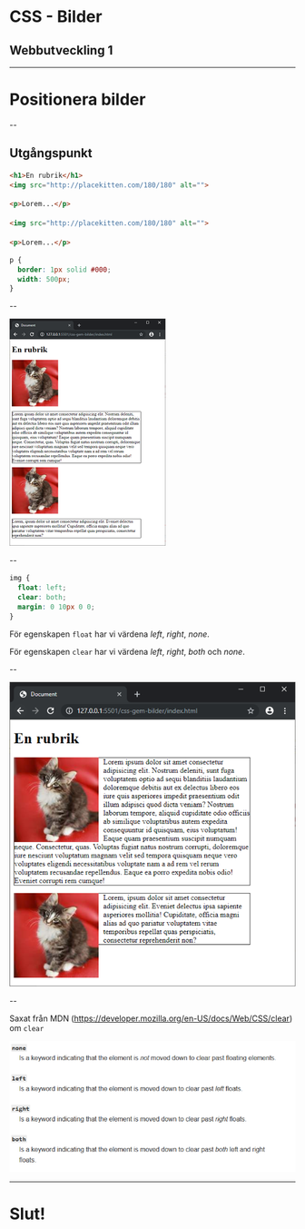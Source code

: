 # CSS - Bilder

## Webbutveckling 1

---

# Positionera bilder

--

## Utgångspunkt

```html
<h1>En rubrik</h1>
<img src="http://placekitten.com/180/180" alt="">

<p>Lorem...</p>

<img src="http://placekitten.com/180/180" alt="">

<p>Lorem...</p>
```

```css [ ]
p {
  border: 1px solid #000;
  width: 500px;
}
```

--

![bild](images/css-bild-1.PNG)

--

```css [ ]
img {
  float: left;
  clear: both;
  margin: 0 10px 0 0;
}
```

För egenskapen `float` har vi värdena *left*, *right*, *none*.

För egenskapen `clear` har vi värdena *left*, *right*, *both* och *none*.

--

![bild](images/css-bild-2.PNG)

--

Saxat från MDN (https://developer.mozilla.org/en-US/docs/Web/CSS/clear) om `clear`

![bild](images/css-bild-3.png)

---

# Slut!
